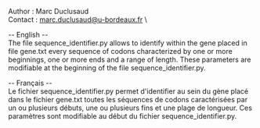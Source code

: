 Author : Marc Duclusaud \
Contact : marc.duclusaud@u-bordeaux.fr \

-- English -- \
The file sequence_identifier.py allows to identify within the gene placed in file gene.txt every sequence of codons characterized by one or more beginnings, one or more ends and a range of length. These parameters are modifiable at the beginning of the file sequence_identifier.py.

-- Français -- \
Le fichier sequence_identifier.py permet d'identifier au sein du gène placé dans le fichier gene.txt toutes les séquences de codons caractérisées par un ou plusieurs débuts, une ou plusieurs fins et une plage de longueur. Ces paramètres sont modifiable au début du fichier sequence_identifier.py.
